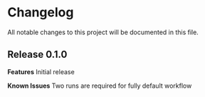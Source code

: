 # Changelog

All notable changes to this project will be documented in this file.

## Release 0.1.0

**Features**
Initial release

**Known Issues**
Two runs are required for fully default workflow

